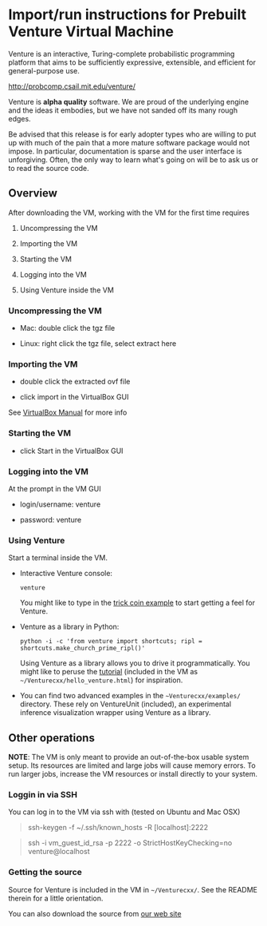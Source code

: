 Import/run instructions for Prebuilt Venture Virtual Machine
============================================================

Venture is an interactive, Turing-complete probabilistic programming
platform that aims to be sufficiently expressive, extensible, and
efficient for general-purpose use.

http://probcomp.csail.mit.edu/venture/

Venture is **alpha quality** software.  We are proud of the underlying
engine and the ideas it embodies, but we have not sanded off its many
rough edges.

Be advised that this release is for early adopter types who are
willing to put up with much of the pain that a more mature software
package would not impose.  In particular, documentation is sparse and
the user interface is unforgiving.  Often, the only way to learn
what's going on will be to ask us or to read the source code.

## Overview

After downloading the VM, working with the VM for the first time requires

1. Uncompressing the VM

1. Importing the VM

1. Starting the VM

1. Logging into the VM

1. Using Venture inside the VM

### Uncompressing the VM

- Mac: double click the tgz file

- Linux: right click the tgz file, select extract here

### Importing the VM

- double click the extracted ovf file

- click import in the VirtualBox GUI

See [VirtualBox Manual](https://www.virtualbox.org/manual/ch01.html#ovf) for more info

### Starting the VM

- click Start in the VirtualBox GUI

### Logging into the VM

At the prompt in the VM GUI

- login/username: venture

- password: venture

### Using Venture

Start a terminal inside the VM.

-   Interactive Venture console:

        venture

    You might like to type in the [trick coin
    example](http://probcomp.csail.mit.edu/venture/console-tutorial.html)
    to start getting a feel for Venture.

-   Venture as a library in Python:

        python -i -c 'from venture import shortcuts; ripl = shortcuts.make_church_prime_ripl()'

    Using Venture as a library allows you to drive it
    programmatically.  You might like to peruse the
    [tutorial](http://probcomp.csail.mit.edu/venture/library-tutorial.html)
    (included in the VM as `~/Venturecxx/hello_venture.html`) for inspiration.

-   You can find two advanced examples in the `~Venturecxx/examples/`
    directory.  These rely on VentureUnit (included), an experimental
    inference visualization wrapper using Venture as a library.

## Other operations

**NOTE**: The VM is only meant to provide an out-of-the-box usable
system setup.  Its resources are limited and large jobs will cause
memory errors.  To run larger jobs, increase the VM resources or
install directly to your system.

### Loggin in via SSH

You can log in to the VM via ssh with (tested on Ubuntu and Mac OSX)

> ssh-keygen -f ~/.ssh/known_hosts -R [localhost]:2222

> ssh -i vm_guest_id_rsa -p 2222 -o StrictHostKeyChecking=no venture@localhost

### Getting the source

Source for Venture is included in the VM in `~/Venturecxx/`.  See the
README therein for a little orientation.

You can also download the source from [our web
site](http://probcomp.csail.mit.edu/venture/)
